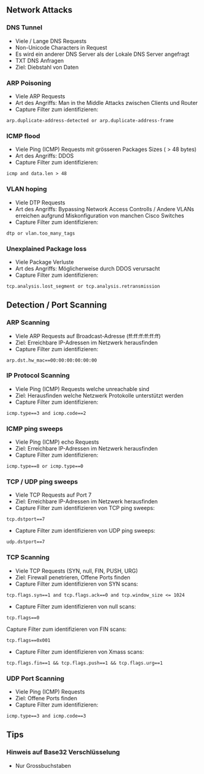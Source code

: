 ## Network Attacks
### DNS Tunnel
- Viele / Lange DNS Requests
- Non-Unicode Characters in Request
- Es wird ein anderer DNS Server als der Lokale DNS Server angefragt
- TXT DNS Anfragen
- Ziel: Diebstahl von Daten

### ARP Poisoning
- Viele ARP Requests
- Art des Angriffs: Man in the Middle Attacks zwischen Clients und Router
- Capture Filter zum identifizieren:
```
arp.duplicate-address-detected or arp.duplicate-address-frame
```

### ICMP flood
- Viele Ping (ICMP) Requests mit grösseren Packages Sizes ( > 48 bytes)
- Art des Angriffs: DDOS
- Capture Filter zum identifizieren:
```
icmp and data.len > 48
```

### VLAN hoping
- Viele DTP Requests
- Art des Angriffs: Bypassing Network Access Controlls / Andere VLANs erreichen aufgrund Miskonfiguration von manchen Cisco Switches
- Capture Filter zum identifizieren:
```
dtp or vlan.too_many_tags
```

### Unexplained Package loss
- Viele Package Verluste
- Art des Angriffs: Möglicherweise durch DDOS verursacht
- Capture Filter zum identifizieren:
```
tcp.analysis.lost_segment or tcp.analysis.retransmission
```

## Detection / Port Scanning
### ARP Scanning
- Viele ARP Requests auf Broadcast-Adresse (ff:ff:ff:ff:ff:ff)
- Ziel: Erreichbare IP-Adressen im Netzwerk herausfinden
- Capture Filter zum identifizieren: 
```
arp.dst.hw_mac==00:00:00:00:00:00
```

### IP Protocol Scanning
- Viele Ping (ICMP) Requests welche unreachable sind
- Ziel: Herausfinden welche Netzwerk Protokolle unterstützt werden
- Capture Filter zum identifizieren: 
```
icmp.type==3 and icmp.code==2
```

### ICMP ping sweeps
- Viele Ping (ICMP) echo Requests
- Ziel: Erreichbare IP-Adressen im Netzwerk herausfinden
- Capture Filter zum identifizieren: 
```
icmp.type==8 or icmp.type==0
```

### TCP / UDP ping sweeps
- Viele TCP Requests auf Port 7
- Ziel: Erreichbare IP-Adressen im Netzwerk herausfinden
- Capture Filter zum identifizieren von TCP ping sweeps:
```
tcp.dstport==7
```
- Capture Filter zum identifizieren von UDP ping sweeps:
```
udp.dstport==7
```

### TCP Scanning
- Viele TCP Requests (SYN, null, FIN, PUSH, URG)
- Ziel: Firewall penetrieren, Offene Ports finden
- Capture Filter zum identifizieren von SYN scans:
```
tcp.flags.syn==1 and tcp.flags.ack==0 and tcp.window_size <= 1024
```
- Capture Filter zum identifizieren von null scans:
```
tcp.flags==0
```
 Capture Filter zum identifizieren von FIN scans:
```
tcp.flags==0x001
```
- Capture Filter zum identifizieren von Xmass scans:
```
tcp.flags.fin==1 && tcp.flags.push==1 && tcp.flags.urg==1
```

### UDP Port Scanning
 - Viele Ping (ICMP) Requests
- Ziel: Offene Ports finden
- Capture Filter zum identifizieren:
```
icmp.type==3 and icmp.code==3
```

## Tips
### Hinweis auf Base32 Verschlüsselung
- Nur Grossbuchstaben
